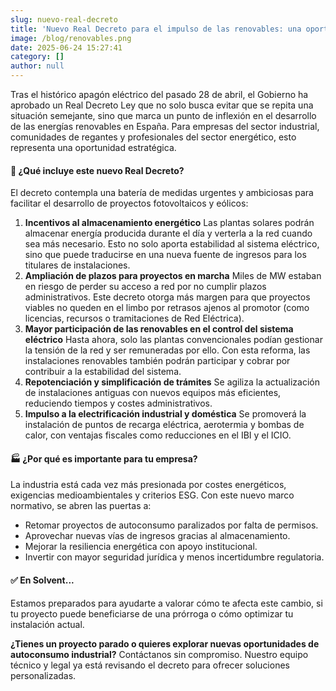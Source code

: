 ```yaml
---
slug: nuevo-real-decreto
title: 'Nuevo Real Decreto para el impulso de las renovables: una oportunidad clave para la industria española'
image: /blog/renovables.png
date: 2025-06-24 15:27:41
category: []
author: null
---
```

Tras el histórico apagón eléctrico del pasado 28 de abril, el Gobierno ha aprobado un Real Decreto Ley que no solo busca evitar que se repita una situación semejante, sino que marca un punto de inflexión en el desarrollo de las energías renovables en España. Para empresas del sector industrial, comunidades de regantes y profesionales del sector energético, esto representa una oportunidad estratégica.

#### 🔋 ¿Qué incluye este nuevo Real Decreto?

El decreto contempla una batería de medidas urgentes y ambiciosas para facilitar el desarrollo de proyectos fotovoltaicos y eólicos:

1. **Incentivos al almacenamiento energético** Las plantas solares podrán almacenar energía producida durante el día y verterla a la red cuando sea más necesario. Esto no solo aporta estabilidad al sistema eléctrico, sino que puede traducirse en una nueva fuente de ingresos para los titulares de instalaciones.
1. **Ampliación de plazos para proyectos en marcha** Miles de MW estaban en riesgo de perder su acceso a red por no cumplir plazos administrativos. Este decreto otorga más margen para que proyectos viables no queden en el limbo por retrasos ajenos al promotor (como licencias, recursos o tramitaciones de Red Eléctrica).
1. **Mayor participación de las renovables en el control del sistema eléctrico** Hasta ahora, solo las plantas convencionales podían gestionar la tensión de la red y ser remuneradas por ello. Con esta reforma, las instalaciones renovables también podrán participar y cobrar por contribuir a la estabilidad del sistema.
1. **Repotenciación y simplificación de trámites** Se agiliza la actualización de instalaciones antiguas con nuevos equipos más eficientes, reduciendo tiempos y costes administrativos.
1. **Impulso a la electrificación industrial y doméstica** Se promoverá la instalación de puntos de recarga eléctrica, aerotermia y bombas de calor, con ventajas fiscales como reducciones en el IBI y el ICIO.

#### 🏭 ¿Por qué es importante para tu empresa?

La industria está cada vez más presionada por costes energéticos, exigencias medioambientales y criterios ESG. Con este nuevo marco normativo, se abren las puertas a:

- Retomar proyectos de autoconsumo paralizados por falta de permisos.
- Aprovechar nuevas vías de ingresos gracias al almacenamiento.
- Mejorar la resiliencia energética con apoyo institucional.
- Invertir con mayor seguridad jurídica y menos incertidumbre regulatoria.

#### ✅ En Solvent...

Estamos preparados para ayudarte a valorar cómo te afecta este cambio, si tu proyecto puede beneficiarse de una prórroga o cómo optimizar tu instalación actual.

**¿Tienes un proyecto parado o quieres explorar nuevas oportunidades de autoconsumo industrial?** Contáctanos sin compromiso. Nuestro equipo técnico y legal ya está revisando el decreto para ofrecer soluciones personalizadas.
